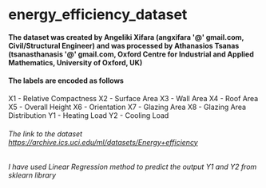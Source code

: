 # energy_efficiency_dataset
#### The dataset was created by Angeliki Xifara (angxifara '@' gmail.com, Civil/Structural Engineer) and was processed by Athanasios Tsanas (tsanasthanasis '@' gmail.com, Oxford Centre for Industrial and Applied Mathematics, University of Oxford, UK)
#### The labels are encoded as follows

X1 - Relative Compactness
X2 - Surface Area
X3 - Wall Area
X4 - Roof Area
X5 - Overall Height
X6 - Orientation
X7 - Glazing Area
X8 - Glazing Area Distribution
Y1 - Heating Load
Y2 - Cooling Load

###### The link to the dataset  https://archive.ics.uci.edu/ml/datasets/Energy+efficiency
###### I have used Linear Regression method to predict the output Y1 and Y2 from sklearn library
